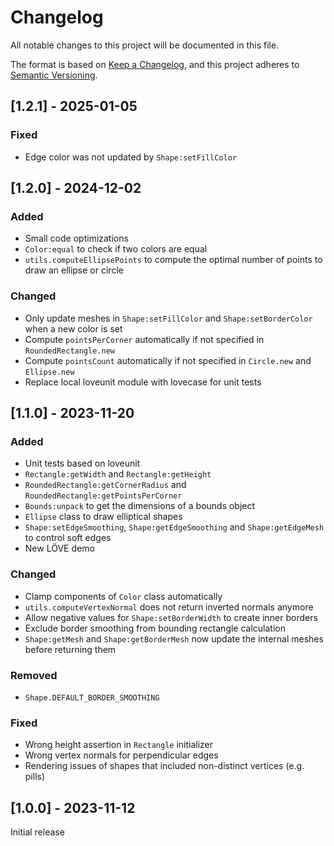 # Changelog
All notable changes to this project will be documented in this file.

The format is based on [Keep a Changelog](https://keepachangelog.com/en/1.1.0/), and this project adheres to [Semantic Versioning](https://semver.org/spec/v2.0.0.html).

## [1.2.1] - 2025-01-05

### Fixed

- Edge color was not updated by `Shape:setFillColor`

## [1.2.0] - 2024-12-02

### Added

- Small code optimizations
- `Color:equal` to check if two colors are equal
- `utils.computeEllipsePoints` to compute the optimal number of points to draw an ellipse or circle

### Changed

- Only update meshes in `Shape:setFillColor` and `Shape:setBorderColor` when a new color is set
- Compute `pointsPerCorner` automatically if not specified in `RoundedRectangle.new`
- Compute `pointsCount` automatically if not specified in `Circle.new` and `Ellipse.new`
- Replace local loveunit module with lovecase for unit tests

## [1.1.0] - 2023-11-20

### Added

- Unit tests based on loveunit
- `Rectangle:getWidth` and `Rectangle:getHeight`
- `RoundedRectangle:getCornerRadius` and `RoundedRectangle:getPointsPerCorner`
- `Bounds:unpack` to get the dimensions of a bounds object
- `Ellipse` class to draw elliptical shapes
- `Shape:setEdgeSmoothing`, `Shape:getEdgeSmoothing` and `Shape:getEdgeMesh` to control soft edges
- New LÖVE demo

### Changed

- Clamp components of `Color` class automatically
- `utils.computeVertexNormal` does not return inverted normals anymore
- Allow negative values for `Shape:setBorderWidth` to create inner borders
- Exclude border smoothing from bounding rectangle calculation
- `Shape:getMesh` and `Shape:getBorderMesh` now update the internal meshes before returning them

### Removed

- `Shape.DEFAULT_BORDER_SMOOTHING`

### Fixed

- Wrong height assertion in `Rectangle` initializer
- Wrong vertex normals for perpendicular edges
- Rendering issues of shapes that included non-distinct vertices (e.g. pills)

## [1.0.0] - 2023-11-12

Initial release
